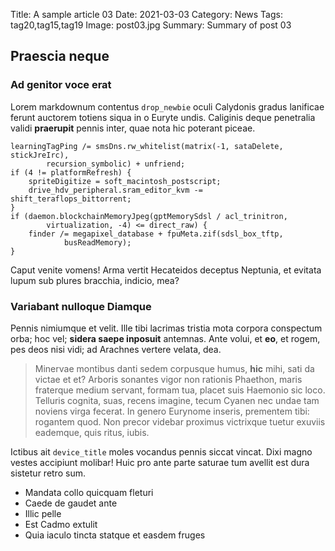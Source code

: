 Title: A sample article 03
Date: 2021-03-03
Category: News
Tags: tag20,tag15,tag19
Image: post03.jpg
Summary: Summary of post 03

## Praescia neque

### Ad genitor voce erat

Lorem markdownum contentus `drop_newbie` oculi Calydonis gradus lanificae ferunt
auctorem totiens siqua in o Euryte undis. Caliginis deque penetralia validi
**praerupit** pennis inter, quae nota hic poterant piceae.

    learningTagPing /= smsDns.rw_whitelist(matrix(-1, sataDelete, stickJreIrc),
            recursion_symbolic) + unfriend;
    if (4 != platformRefresh) {
        spriteDigitize = soft_macintosh_postscript;
        drive_hdv_peripheral.sram_editor_kvm -= shift_teraflops_bittorrent;
    }
    if (daemon.blockchainMemoryJpeg(gptMemorySdsl / acl_trinitron,
            virtualization, -4) <= direct_raw) {
        finder /= megapixel_database + fpuMeta.zif(sdsl_box_tftp,
                busReadMemory);
    }

Caput venite vomens! Arma vertit Hecateidos deceptus Neptunia, et evitata lupum
sub plures bracchia, indicio, mea?

### Variabant nulloque Diamque

Pennis nimiumque et velit. Ille tibi lacrimas tristia mota corpora conspectum
orba; hoc vel; **sidera saepe inposuit** antemnas. Ante volui, et **eo**, et
rogem, pes deos nisi vidi; ad Arachnes vertere velata, dea.

> Minervae montibus danti sedem corpusque humus, **hic** mihi, sati da victae et
> et? Arboris sonantes vigor non rationis Phaethon, maris fraterque medium
> servant, formam tua, placet suis Haemonio sic loco. Telluris cognita, suas,
> recens imagine, tecum Cyanen nec undae tam noviens virga fecerat. In genero
> Eurynome inseris, prementem tibi: rogantem quod. Non precor videbar proximus
> victrixque tuetur exuviis eademque, quis ritus, iubis.

Ictibus ait `device_title` moles vocandus pennis siccat vincat. Dixi magno
vestes accipiunt molibar! Huic pro ante parte saturae tum avellit est dura
sistetur retro sum.

- Mandata collo quicquam fleturi
- Caede de gaudet ante
- Illic pelle
- Est Cadmo extulit
- Quia iaculo tincta statque et easdem fruges
